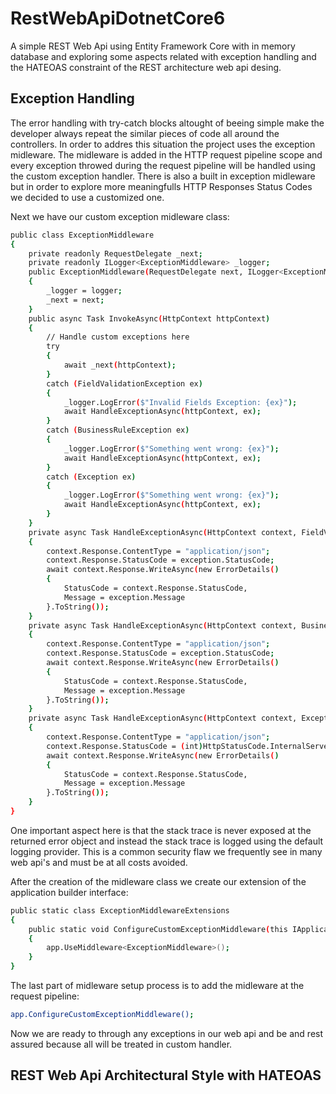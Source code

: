 # RestWebApiDotnetCore6

A simple REST Web Api using Entity Framework Core with in memory database and exploring some
aspects related with exception handling and the HATEOAS constraint of the REST architecture
web api desing.

## Exception Handling

The error handling with try-catch blocks altought of beeing simple make the developer 
always repeat the similar pieces of code all around the controllers. 
In order to addres this situation the project uses the exception midleware. The midleware
is added in the HTTP request pipeline scope and every exception throwed during the request pipeline 
will be handled using the custom exception handler. There is also a built in exception midleware but
in order to explore more meaningfulls HTTP Responses Status Codes we decided to use a customized one.

Next we have our custom exception midleware class:
```sh
public class ExceptionMiddleware
{
    private readonly RequestDelegate _next;
    private readonly ILogger<ExceptionMiddleware> _logger;
    public ExceptionMiddleware(RequestDelegate next, ILogger<ExceptionMiddleware> logger)
    {
        _logger = logger;
        _next = next;
    }
    public async Task InvokeAsync(HttpContext httpContext)
    {
        // Handle custom exceptions here
        try
        {
            await _next(httpContext);
        }
        catch (FieldValidationException ex)
        {
            _logger.LogError($"Invalid Fields Exception: {ex}");
            await HandleExceptionAsync(httpContext, ex);
        }
        catch (BusinessRuleException ex)
        {
            _logger.LogError($"Something went wrong: {ex}");
            await HandleExceptionAsync(httpContext, ex);
        }
        catch (Exception ex)
        {
            _logger.LogError($"Something went wrong: {ex}");
            await HandleExceptionAsync(httpContext, ex);
        }
    }
    private async Task HandleExceptionAsync(HttpContext context, FieldValidationException exception)
    {
        context.Response.ContentType = "application/json";
        context.Response.StatusCode = exception.StatusCode;
        await context.Response.WriteAsync(new ErrorDetails()
        {
            StatusCode = context.Response.StatusCode,
            Message = exception.Message
        }.ToString());
    }
    private async Task HandleExceptionAsync(HttpContext context, BusinessRuleException exception)
    {
        context.Response.ContentType = "application/json";
        context.Response.StatusCode = exception.StatusCode;
        await context.Response.WriteAsync(new ErrorDetails()
        {
            StatusCode = context.Response.StatusCode,
            Message = exception.Message
        }.ToString());
    }
    private async Task HandleExceptionAsync(HttpContext context, Exception exception)
    {
        context.Response.ContentType = "application/json";
        context.Response.StatusCode = (int)HttpStatusCode.InternalServerError;
        await context.Response.WriteAsync(new ErrorDetails()
        {
            StatusCode = context.Response.StatusCode,
            Message = exception.Message
        }.ToString());
    }
}
```
One important aspect here is that the stack trace is never exposed at the returned error
object and instead the stack trace is logged using the default logging provider. 
This is a common security flaw we frequently see in many web api's and must be at all
costs avoided.

After the creation of the midleware class we create our extension of the 
application builder interface:

```sh
public static class ExceptionMiddlewareExtensions
{
    public static void ConfigureCustomExceptionMiddleware(this IApplicationBuilder app)
    {
        app.UseMiddleware<ExceptionMiddleware>();
    }
}
```

The last part of midleware setup process is to add the midleware at the request
pipeline:

```sh
app.ConfigureCustomExceptionMiddleware();
```

Now we are ready to through any exceptions in our web api and be and rest assured because 
all will be treated in custom handler.

## REST Web Api Architectural Style with HATEOAS



